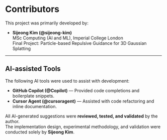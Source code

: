 # Contributors

This project was primarily developed by:

- **Sijeong Kim (@sijeong-kim)**  
  MSc Computing (AI and ML), Imperial College London  
  Final Project: Particle-based Repulsive Guidance for 3D Gaussian Splatting

---

## AI-assisted Tools

The following AI tools were used to assist with development:

- **GitHub Copilot (@Copilot)** — Provided code completions and boilerplate snippets.  
- **Cursor Agent (@cursoragent)** — Assisted with code refactoring and inline documentation.  

All AI-generated suggestions were **reviewed, tested, and validated** by the author.  
The implementation design, experimental methodology, and validation were conducted solely by **Sijeong Kim**.
